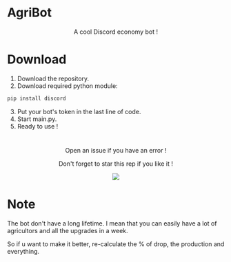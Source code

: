 # AgriBot
<p align="center">A cool Discord economy bot !</p>

# Download


1. Download the repository.
2. Download required python module:
```diff
pip install discord
```
3. Put your bot's token in the last line of code.
4. Start main.py.
5. Ready to use !

#

<p align="center">Open an issue if you have an error !</p>

<p align="center">
  Don't forget to star this rep if you like it !
</p>
<p align="center">
  <img src="https://user-images.githubusercontent.com/62818208/106037845-7c9f9380-60d7-11eb-9b74-10f40a6971aa.gif"/>
</p>

# Note

The bot don't have a long lifetime. I mean that you can easily have a lot of agricultors and all the upgrades in a week.

So if u want to make it better, re-calculate the % of drop, the production and everything.
